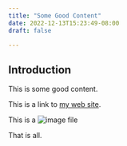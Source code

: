 ```yaml
---
title: "Some Good Content"
date: 2022-12-13T15:23:49-08:00
draft: false

---
```


## Introduction

This is some good content. 

This is a link to [my web site](https://www.mkamarin.com/).

This is a ![image file](/image01.png)

That is all.
